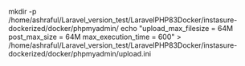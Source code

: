 mkdir -p /home/ashraful/Laravel_version_test/LaravelPHP83Docker/instasure-dockerized/docker/phpmyadmin/
echo "upload_max_filesize = 64M
post_max_size = 64M
max_execution_time = 600" > /home/ashraful/Laravel_version_test/LaravelPHP83Docker/instasure-dockerized/docker/phpmyadmin/upload.ini

